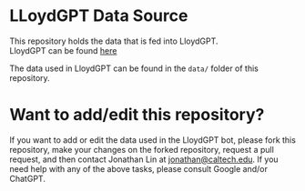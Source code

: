# LLoydGPT Data Source

This repository holds the data that is fed into LloydGPT. \
LloydGPT can be found [here](https://lloydgpt.vercel.app/)

The data used in LloydGPT can be found in the `data/` folder of this repository.

# Want to add/edit this repository?
If you want to add or edit the data used in the LloydGPT bot, please fork this repository, make your changes on the forked repository, request a pull request, and then contact Jonathan Lin at [jonathan@caltech.edu](mailto:jonathan@caltech.edu). If you need help with any of the above tasks, please consult Google and/or ChatGPT.